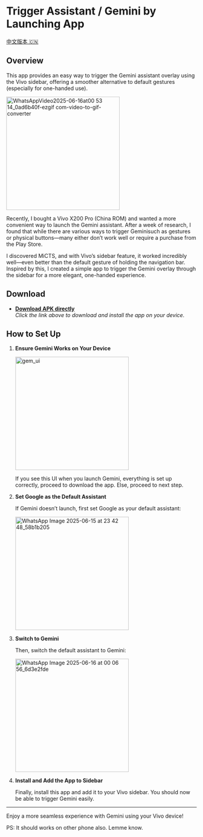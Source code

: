 # Trigger Assistant / Gemini by Launching App

[中文版本 🇨🇳](./README.zh.md)

## Overview

This app provides an easy way to trigger the Gemini assistant overlay using the Vivo sidebar, offering a smoother alternative to default gestures (especially for one-handed use).

<img src="https://github.com/user-attachments/assets/10478f9e-a32f-4776-ac05-dbb32d4559ea" alt="WhatsAppVideo2025-06-16at00 53 14_0ad6b40f-ezgif com-video-to-gif-converter" width="300"/>

Recently, I bought a Vivo X200 Pro (China ROM) and wanted a more convenient way to launch the Gemini assistant. After a week of research, I found that while there are various ways to trigger Geminisuch as gestures or physical buttons—many either don’t work well or require a purchase from the Play Store.

I discovered MiCTS, and with Vivo’s sidebar feature, it worked incredibly well—even better than the default gesture of holding the navigation bar. Inspired by this, I created a simple app to trigger the Gemini overlay through the sidebar for a more elegant, one-handed experience.

## Download

- **[Download APK directly](https://github.com/ChunChong01234/AssistantTriggerForVivoChinaRom/raw/main/TriggerAssistant.apk
)**  
  _Click the link above to download and install the app on your device._

## How to Set Up

1. **Ensure Gemini Works on Your Device**

   <img src="https://github.com/user-attachments/assets/b15e4900-d7d4-48f5-a9b8-1cf729e1d3f2" alt="gem_ui" width="300"/>

   If you see this UI when you launch Gemini, everything is set up correctly, proceed to download the app. Else, proceed to next step. 

2. **Set Google as the Default Assistant**

   If Gemini doesn’t launch, first set Google as your default assistant:

   <img src="https://github.com/user-attachments/assets/2ee48e59-28f2-4890-88e1-3485ed9f7e93" alt="WhatsApp Image 2025-06-15 at 23 42 48_58b1b205" width="300"/>

3. **Switch to Gemini**

   Then, switch the default assistant to Gemini:

   <img src="https://github.com/user-attachments/assets/2fd7c64b-88ee-480d-8eb9-28b4097ea54f" alt="WhatsApp Image 2025-06-16 at 00 06 56_6d3e2fde" width="300"/>

4. **Install and Add the App to Sidebar**

   Finally, install this app and add it to your Vivo sidebar. You should now be able to trigger Gemini easily.

---

Enjoy a more seamless experience with Gemini using your Vivo device! 

PS: It should works on other phone also. Lemme know. 

